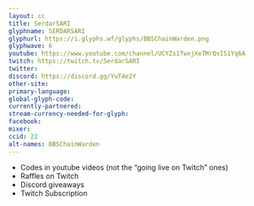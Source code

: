 ```yaml
---
layout: cc
title: SerdarSARI
glyphname: SERDARSARI
glyphurl: https://i.glyphs.wf/glyphs/BBSChainWarden.png
glyphwave: 6
youtube: https://www.youtube.com/channel/UCYZs1TwxjXeTMrQvIS1Yq6A
twitch: https://twitch.tv/SerdarSARI
twitter: 
discord: https://discord.gg/YuT4e2Y
other-site: 
primary-language: 
global-glyph-code: 
currently-partnered: 
stream-currency-needed-for-glyph: 
facebook: 
mixer: 
ccid: 22
alt-names: BBSChainWarden
---
```

* Codes in youtube videos (not the “going live on Twitch” ones)
* Raffles on Twitch
* Discord giveaways
* Twitch Subscription
